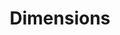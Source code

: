 ---
layout: default
bigquery: https://console.cloud.google.com/bigquery?p=covid-19-dimensions-ai&page=table&d=data&t=publications
contributors: Digital Science, https://www.digital-science.com/
cost: Free for personal, non-commercial use.
description: Dimensions contains more than 100 million publications, ranging from
  articles published in scholarly journals, books and book chapters, to preprints
  and conference proceedings. All publications are contextualized with linked data
  sets, funding, publications, patents, clinical trials, and policy documents. You
  can also view associated categories, funders, institutions, and researcher profiles.
documentation: https://docs.dimensions.ai/bigquery/index.html
last_edit: Mon, 04 Apr 2022 19:04:00 GMT
location: https://www.dimensions.ai/products/free/
maintained_by: Digital Science, https://www.digital-science.com/
schema_fields: '[''arxiv_id'', ''associated_grant_ids'', ''date_imported_gbq'', ''established'',
  ''external_ids'', ''family_members_ids'', ''funder_org_state_codes'', ''investigators'',
  ''labels'', ''publisher'', ''registry'', ''publication_date'', ''research_org_state_names'',
  ''expiration_date'', ''end_year'', ''application_number'', ''funder_org'', ''relationships'',
  ''metrics'', ''wikipedia_url'', ''current_assignee_orgs'', ''citation_string'',
  ''active_years'', ''clinical_trial_ids'', ''funding_gbp'', ''date_inserted'', ''conference'',
  ''abstract'', ''research_org_state_codes'', ''family_count'', ''repository_name'',
  ''resulting_publication_ids'', ''granted_date'', ''research_org_city_names'', ''date_print'',
  ''assignee_countries'', ''eisbn'', ''date'', ''category_bra'', ''original_abstract'',
  ''category_icrp_cso'', ''funder_orgs'', ''legal_events'', ''title'', ''funder_org_acronyms'',
  ''research_org_cities'', ''type'', ''family_id'', ''issue'', ''patent_ids'', ''category_hrcs_hc'',
  ''mesh_headings'', ''phase'', ''category_hrcs_rac'', ''funding_amount'', ''date_modified'',
  ''legal_status'', ''citations'', ''original_assignee_countries'', ''filing_status'',
  ''pmcid'', ''volume'', ''concepts'', ''types'', ''license'', ''created_date'', ''editors'',
  ''category_hra'', ''authors'', ''supporting_grant_ids'', ''aliases'', ''ipcr'',
  ''funding_nzd'', ''altmetrics'', ''publication_ids'', ''pmid'', ''date_normal'',
  ''associated_publication_arxiv_id'', ''book_title'', ''isbn'', ''funder_org_cities'',
  ''year'', ''gender'', ''mesh_terms'', ''linkout'', ''category_for'', ''cited_by_ids'',
  ''funder_org_countries'', ''funding_jpy'', ''funding_aud'', ''name'', ''filing_year'',
  ''research_orgs'', ''status'', ''funding_details'', ''funding_cad'', ''cpc'', ''book_series_title'',
  ''subtitles'', ''start_year'', ''citations_count'', ''publication_year'', ''address'',
  ''brief_title'', ''embargo_date'', ''open_access_categories_v2'', ''language'',
  ''resulting_publication_doi'', ''kind'', ''category_icrp_ct'', ''funding_cny'',
  ''proceedings_title'', ''date_online'', ''original_title'', ''research_org_countries'',
  ''granted_year'', ''assignee_orgs'', ''email_address'', ''acronym'', ''description'',
  ''doi'', ''category_uoa'', ''journal'', ''funding_chf'', ''research_org_country_names'',
  ''source_id'', ''end_date'', ''associated_publication_doi'', ''journal_lists'',
  ''priority_date'', ''start_date'', ''funding_usd'', ''parent_id'', ''pages'', ''reference_ids'',
  ''id'', ''researcher_ids'', ''expiration_year'', ''links'', ''organisation_details'',
  ''categories'', ''associated_publication_pmid'', ''original_assignee'', ''acknowledgements'',
  ''original_assignee_orgs'', ''funder_countries'', ''funding_eur'', ''category_rcdc'',
  ''repository_url'', ''filing_date'', ''foa_number'', ''inventor_names'', ''current_assignee'',
  ''grant_number'', ''current_assignee_countries'', ''open_access_categories'', ''conditions'',
  ''interventions'', ''priority_year'', ''jurisdiction'', ''category_sdg'', ''repository_id'',
  ''funding_currency'', ''associated_publication_id'', ''acronyms'']'
shortname: dimensions
tags:
- scholarly literature
- patents
- funding
- clinical trials
- academic profiles
terms_of_use: 'Use of both the Dimensions COVID-19 dataset and full Dimensions dataset
  are subject to the Dimensions Terms of use: https://www.dimensions.ai/policies-terms-legal '
title: Dimensions
uuid: dcff88bd-fe6b-4fdb-8159-809bf9d7bc1c
---